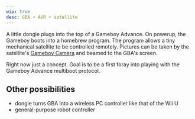 ```yaml
---
wip: true
desc: GBA + AVR + satellite
---
```


A little dongle plugs into the top of a Gameboy Advance. On powerup, the Gameboy boots into a homebrew program. The program allows a tiny mechanical satellite to be controlled remotely. Pictures can be taken by the satellite's [Gameboy Camera](http://en.wikipedia.org/wiki/Game_Boy_Camera) and beamed to the GBA's screen.

Right now just a concept. Goal is to be a first foray into playing with the Gameboy Advance multiboot protocol.

Other possibilities
-------------------

* dongle turns GBA into a wireless PC controller like that of the Wii U
* general-purpose robot controller

